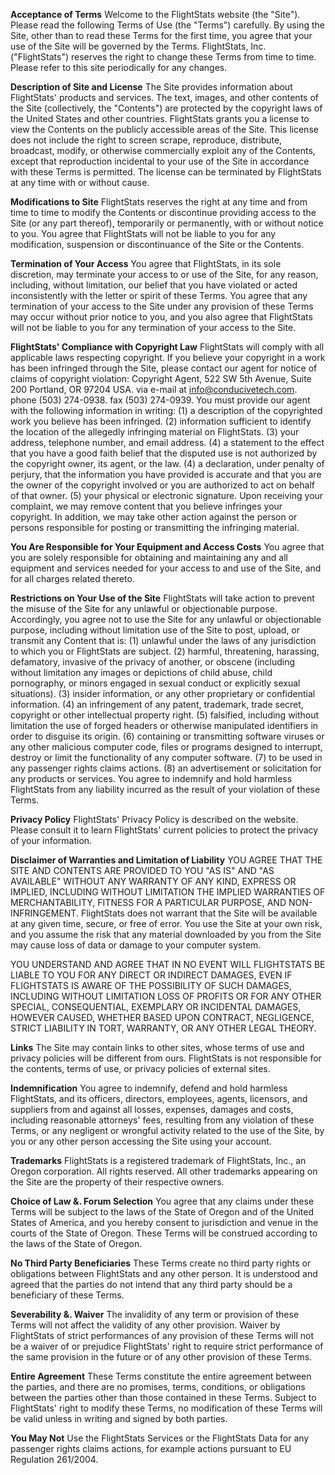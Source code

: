 **Acceptance of Terms** Welcome to the FlightStats website (the "Site"). Please read the following Terms of Use (the "Terms") carefully. By using the Site, other than to read these Terms for the first time, you agree that your use of the Site will be governed by the Terms. FlightStats, Inc. ("FlightStats") reserves the right to change these Terms from time to time. Please refer to this site periodically for any changes.  
  
**Description of Site and License** The Site provides information about FlightStats' products and services. The text, images, and other contents of the Site (collectively, the "Contents") are protected by the copyright laws of the United States and other countries. FlightStats grants you a license to view the Contents on the publicly accessible areas of the Site. This license does not include the right to screen scrape, reproduce, distribute, broadcast, modify, or otherwise commercially exploit any of the Contents, except that reproduction incidental to your use of the Site in accordance with these Terms is permitted. The license can be terminated by FlightStats at any time with or without cause.  
  
**Modifications to Site** FlightStats reserves the right at any time and from time to time to modify the Contents or discontinue providing access to the Site (or any part thereof), temporarily or permanently, with or without notice to you. You agree that FlightStats will not be liable to you for any modification, suspension or discontinuance of the Site or the Contents.  
  
**Termination of Your Access** You agree that FlightStats, in its sole discretion, may terminate your access to or use of the Site, for any reason, including, without limitation, our belief that you have violated or acted inconsistently with the letter or spirit of these Terms. You agree that any termination of your access to the Site under any provision of these Terms may occur without prior notice to you, and you also agree that FlightStats will not be liable to you for any termination of your access to the Site.  
  
**FlightStats' Compliance with Copyright Law** FlightStats will comply with all applicable laws respecting copyright. If you believe your copyright in a work has been infringed through the Site, please contact our agent for notice of claims of copyright violation: Copyright Agent, 522 SW 5th Avenue, Suite 200 Portland, OR 97204 USA. via e-mail at info@conducivetech.com. phone (503) 274-0938. fax (503) 274-0939. You must provide our agent with the following information in writing: (1) a description of the copyrighted work you believe has been infringed. (2) information sufficient to identify the location of the allegedly infringing material on FlightStats. (3) your address, telephone number, and email address. (4) a statement to the effect that you have a good faith belief that the disputed use is not authorized by the copyright owner, its agent, or the law. (4) a declaration, under penalty of perjury, that the information you have provided is accurate and that you are the owner of the copyright involved or you are authorized to act on behalf of that owner. (5) your physical or electronic signature. Upon receiving your complaint, we may remove content that you believe infringes your copyright. In addition, we may take other action against the person or persons responsible for posting or transmitting the infringing material.  
  
**You Are Responsible for Your Equipment and Access Costs** You agree that you are solely responsible for obtaining and maintaining any and all equipment and services needed for your access to and use of the Site, and for all charges related thereto.  
  
**Restrictions on Your Use of the Site** FlightStats will take action to prevent the misuse of the Site for any unlawful or objectionable purpose. Accordingly, you agree not to use the Site for any unlawful or objectionable purpose, including without limitation use of the Site to post, upload, or transmit any Content that is: (1) unlawful under the laws of any jurisdiction to which you or FlightStats are subject. (2) harmful, threatening, harassing, defamatory, invasive of the privacy of another, or obscene (including without limitation any images or depictions of child abuse, child pornography, or minors engaged in sexual conduct or explicitly sexual situations). (3) insider information, or any other proprietary or confidential information. (4) an infringement of any patent, trademark, trade secret, copyright or other intellectual property right. (5) falsified, including without limitation the use of forged headers or otherwise manipulated identifiers in order to disguise its origin. (6) containing or transmitting software viruses or any other malicious computer code, files or programs designed to interrupt, destroy or limit the functionality of any computer software. (7) to be used in any passenger rights claims actions. (8) an advertisement or solicitation for any products or services. You agree to indemnify and hold harmless FlightStats from any liability incurred as the result of your violation of these Terms.  
  
**Privacy Policy** FlightStats' Privacy Policy is described on the website. Please consult it to learn FlightStats' current policies to protect the privacy of your information.  
  
**Disclaimer of Warranties and Limitation of Liability** YOU AGREE THAT THE SITE AND CONTENTS ARE PROVIDED TO YOU "AS IS" AND "AS AVAILABLE" WITHOUT ANY WARRANTY OF ANY KIND, EXPRESS OR IMPLIED, INCLUDING WITHOUT LIMITATION THE IMPLIED WARRANTIES OF MERCHANTABILITY, FITNESS FOR A PARTICULAR PURPOSE, AND NON-INFRINGEMENT. FlightStats does not warrant that the Site will be available at any given time, secure, or free of error. You use the Site at your own risk, and you assume the risk that any material downloaded by you from the Site may cause loss of data or damage to your computer system.  
  
YOU UNDERSTAND AND AGREE THAT IN NO EVENT WILL FLIGHTSTATS BE LIABLE TO YOU FOR ANY DIRECT OR INDIRECT DAMAGES, EVEN IF FLIGHTSTATS IS AWARE OF THE POSSIBILITY OF SUCH DAMAGES, INCLUDING WITHOUT LIMITATION LOSS OF PROFITS OR FOR ANY OTHER SPECIAL, CONSEQUENTIAL, EXEMPLARY OR INCIDENTAL DAMAGES, HOWEVER CAUSED, WHETHER BASED UPON CONTRACT, NEGLIGENCE, STRICT LIABILITY IN TORT, WARRANTY, OR ANY OTHER LEGAL THEORY.  
  
**Links** The Site may contain links to other sites, whose terms of use and privacy policies will be different from ours. FlightStats is not responsible for the contents, terms of use, or privacy policies of external sites.  
  
**Indemnification** You agree to indemnify, defend and hold harmless FlightStats, and its officers, directors, employees, agents, licensors, and suppliers from and against all losses, expenses, damages and costs, including reasonable attorneys' fees, resulting from any violation of these Terms, or any negligent or wrongful activity related to the use of the Site, by you or any other person accessing the Site using your account.  
  
**Trademarks** FlightStats is a registered trademark of FlightStats, Inc., an Oregon corporation. All rights reserved. All other trademarks appearing on the Site are the property of their respective owners.  
  
**Choice of Law &. Forum Selection** You agree that any claims under these Terms will be subject to the laws of the State of Oregon and of the United States of America, and you hereby consent to jurisdiction and venue in the courts of the State of Oregon. These Terms will be construed according to the laws of the State of Oregon.  
  
**No Third Party Beneficiaries** These Terms create no third party rights or obligations between FlightStats and any other person. It is understood and agreed that the parties do not intend that any third party should be a beneficiary of these Terms.  
  
**Severability &. Waiver** The invalidity of any term or provision of these Terms will not affect the validity of any other provision. Waiver by FlightStats of strict performances of any provision of these Terms will not be a waiver of or prejudice FlightStats' right to require strict performance of the same provision in the future or of any other provision of these Terms.  
  
**Entire Agreement** These Terms constitute the entire agreement between the parties, and there are no promises, terms, conditions, or obligations between the parties other than those contained in these Terms. Subject to FlightStats' right to modify these Terms, no modification of these Terms will be valid unless in writing and signed by both parties.  
  
**You May Not** Use the FlightStats Services or the FlightStats Data for any passenger rights claims actions, for example actions pursuant to EU Regulation 261/2004.